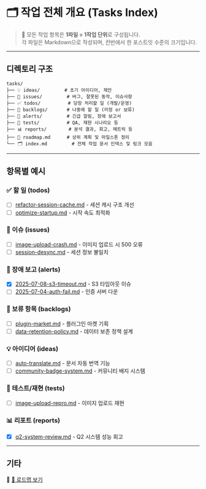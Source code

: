 # 🗂️ 작업 전체 개요 (Tasks Index)

> 📌 모든 작업 항목은 **1파일 = 1작업 단위**로 구성됩니다.  
> 각 파일은 Markdown으로 작성되며, 칸반에서 한 포스트잇 수준의 크기입니다.

---

## 디렉토리 구조

```
tasks/
├── 💡 ideas/         # 초기 아이디어, 제안
├── 🐛 issues/         # 버그, 잘못된 동작, 이슈사항
├── ✅ todos/          # 당장 처리할 일 (개발/운영)
├── 🔭 backlogs/       # 나중에 할 일 (미정 or 보류)
├── 🚨 alerts/         # 긴급 알림, 장애 보고서
├── 🧪 tests/          # QA, 재현 시나리오 등
├── 📊 reports/        # 분석 결과, 회고, 메트릭 등
├── 🧭 roadmap.md      # 상위 계획 및 마일스톤 정리
└── 🗂️ index.md         # 전체 작업 문서 인덱스 및 링크 모음
```

---

## 항목별 예시

### ✅ 할 일 (todos)
- [ ] [refactor-session-cache.md](todos/refactor-session-cache.md) - 세션 캐시 구조 개선
- [ ] [optimize-startup.md](todos/optimize-startup.md) - 시작 속도 최적화

### 🐛 이슈 (issues)
- [ ] [image-upload-crash.md](issues/image-upload-crash.md) - 이미지 업로드 시 500 오류
- [ ] [session-desync.md](issues/session-desync.md) - 세션 정보 불일치

### 🚨 장애 보고 (alerts)
- [x] [2025-07-08-s3-timeout.md](alerts/2025-07-08-s3-timeout.md) - S3 타임아웃 이슈
- [ ] [2025-07-04-auth-fail.md](alerts/2025-07-04-auth-fail.md) - 인증 서버 다운

### 🔭 보류 항목 (backlogs)
- [ ] [plugin-market.md](backlogs/plugin-market.md) - 플러그인 마켓 기획
- [ ] [data-retention-policy.md](backlogs/data-retention-policy.md) - 데이터 보존 정책 설계

### 💡 아이디어 (ideas)
- [ ] [auto-translate.md](ideas/auto-translate.md) - 문서 자동 번역 기능
- [ ] [community-badge-system.md](ideas/community-badge-system.md) - 커뮤니티 배지 시스템

### 🧪 테스트/재현 (tests)
- [ ] [image-upload-repro.md](tests/image-upload-repro.md) - 이미지 업로드 재현

### 📊 리포트 (reports)
- [x] [q2-system-review.md](reports/q2-system-review.md) - Q2 시스템 성능 회고

---

## 기타

🧭 [📅 로드맵 보기](roadmap.md)
